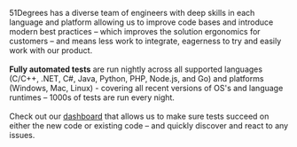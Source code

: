 51Degrees has a diverse team of engineers with deep skills in each language and platform allowing us to improve code bases and introduce modern best practices – which improves the solution ergonomics for customers – and means less work to integrate, eagerness to try and easily work with our product.<br><br>
**Fully automated tests** are run nightly across all supported languages (C/C++, .NET, C#, Java, Python, PHP, Node.js, and Go) and platforms (Windows, Mac, Linux) - covering all recent versions of OS's and language runtimes – 1000s of tests are run every night.<br><br>
Check out our [dashboard](https://github.com/51degrees/common-ci/blob/main/DASHBOARD.md) that allows us to make sure tests succeed on either the new code or existing code – and quickly discover and react to any issues.
